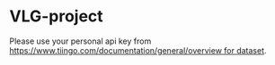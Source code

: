 # VLG-project
Please use your personal api key from https://www.tiingo.com/documentation/general/overview for dataset.
